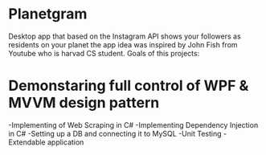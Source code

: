 # Planetgram
Desktop app that based on the Instagram API shows your followers as residents on your planet
the app idea was inspired by John Fish from Youtube who is harvad CS student.
Goals of this projects:
# Demonstaring full control of WPF & MVVM design pattern
-Implementing of Web Scraping in C#
-Implementing Dependency Injection in C#
-Setting up a DB and connecting it to MySQL
-Unit Testing
-Extendable application
